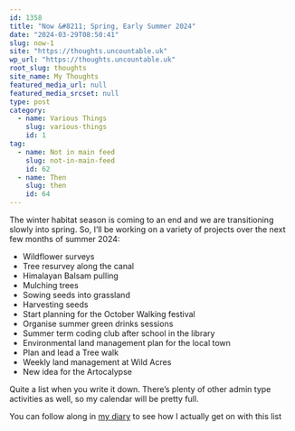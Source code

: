 ```yaml
---
id: 1358
title: "Now &#8211; Spring, Early Summer 2024"
date: "2024-03-29T08:50:41"
slug: now-1
site: "https://thoughts.uncountable.uk"
wp_url: "https://thoughts.uncountable.uk"
root_slug: thoughts
site_name: My Thoughts
featured_media_url: null
featured_media_srcset: null
type: post
category:
  - name: Various Things
    slug: various-things
    id: 1
tag:
  - name: Not in main feed
    slug: not-in-main-feed
    id: 62
  - name: Then
    slug: then
    id: 64
---
```



<p>The winter habitat season is coming to an end and we are transitioning slowly into spring.  So, I&#8217;ll be working on a variety of projects over the next few months of summer 2024:</p>



<ul class="wp-block-list">
<li>Wildflower surveys</li>



<li>Tree resurvey along the canal</li>



<li>Himalayan Balsam pulling</li>



<li>Mulching trees</li>



<li>Sowing seeds into grassland</li>



<li>Harvesting seeds</li>



<li>Start planning for the October Walking festival</li>



<li>Organise summer green drinks sessions</li>



<li>Summer term coding club after school in the library</li>



<li>Environmental land management plan for the local town</li>



<li>Plan and lead a Tree walk</li>



<li>Weekly land management at Wild Acres</li>



<li>New idea for the Artocalypse</li>
</ul>



<p>Quite a list when you write it down.  There&#8217;s plenty of other admin type activities as well, so my calendar will be pretty full.</p>



<p>You can follow along in <a href="https://diary.uncountable.uk/">my diary</a> to see how I actually get on with this list</p>
